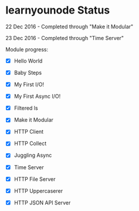 # learnyounode Status

22 Dec 2016 - Completed through "Make it Modular"

23 Dec 2016 - Completed through "Time Server"

Module progress:

- [x] Hello World

- [x] Baby Steps

- [x] My First I/O!

- [x] My First Async I/O!

- [x] Filtered ls

- [x] Make it Modular

- [x] HTTP Client

- [x] HTTP Collect

- [x] Juggling Async

- [x] Time Server

- [x] HTTP File Server

- [x] HTTP Uppercaserer

- [x] HTTP JSON API Server
